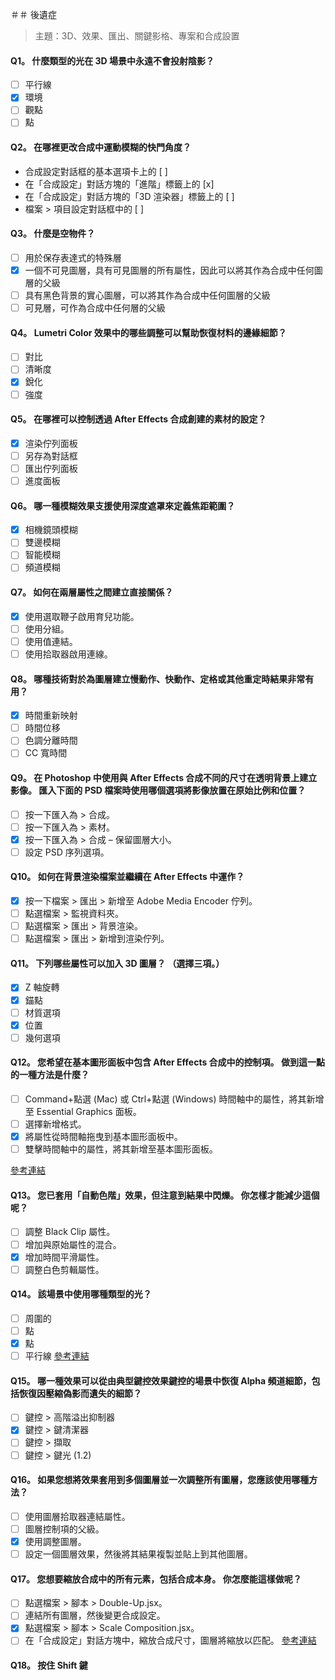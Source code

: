 ＃＃ 後遺症

> 主題：3D、效果、匯出、關鍵影格、專案和合成設置

#### Q1。 什麼類型的光在 3D 場景中永遠不會投射陰影？

- [ ] 平行線
- [x] 環境
- [ ] 觀點
- [ ] 點

#### Q2。 在哪裡更改合成中運動模糊的快門角度？

- 合成設定對話框的基本選項卡上的 [ ]
- 在「合成設定」對話方塊的「進階」標籤上的 [x]
- 在「合成設定」對話方塊的「3D 渲染器」標籤上的 [ ]
- 檔案 > 項目設定對話框中的 [ ]

#### Q3。 什麼是空物件？

- [ ] 用於保存表達式的特殊層
- [x] 一個不可見圖層，具有可見圖層的所有屬性，因此可以將其作為合成中任何圖層的父級
- [ ] 具有黑色背景的實心圖層，可以將其作為合成中任何圖層的父級
- [ ] 可見層，可作為合成中任何層的父級

#### Q4。 Lumetri Color 效果中的哪些調整可以幫助恢復材料的邊緣細節？

- [ ] 對比
- [ ] 清晰度
- [x] 銳化
- [ ] 強度

#### Q5。 在哪裡可以控制透過 After Effects 合成創建的素材的設定？

- [x] 渲染佇列面板
- [ ] 另存為對話框
- [ ] 匯出佇列面板
- [ ] 進度面板

#### Q6。 哪一種模糊效果支援使用深度遮罩來定義焦距範圍？

- [x] 相機鏡頭模糊
- [ ] 雙邊模糊
- [ ] 智能模糊
- [ ] 頻道模糊

#### Q7。 如何在兩層屬性之間建立直接關係？

- [x] 使用選取鞭子啟用育兒功能。
- [ ] 使用分組。
- [ ] 使用值連結。
- [ ] 使用拾取器啟用連線。

#### Q8。 哪種技術對於為圖層建立慢動作、快動作、定格或其他重定時結果非常有用？

- [x] 時間重新映射
- [ ] 時間位移
- [ ] 色調分離時間
- [ ] CC 寬時間

#### Q9。 在 Photoshop 中使用與 After Effects 合成不同的尺寸在透明背景上建立影像。 匯入下面的 PSD 檔案時使用哪個選項將影像放置在原始比例和位置？

- [ ] 按一下匯入為 > 合成。
- [ ] 按一下匯入為 > 素材。
- [x] 按一下匯入為 > 合成 – 保留圖層大小。
- [ ] 設定 PSD 序列選項。

#### Q10。 如何在背景渲染檔案並繼續在 After Effects 中運作？

- [x] 按一下檔案 > 匯出 > 新增至 Adob​​e Media Encoder 佇列。
- [ ] 點選檔案 > 監視資料夾。
- [ ] 點選檔案 > 匯出 > 背景渲染。
- [ ] 點選檔案 > 匯出 > 新增到渲染佇列。

#### Q11。 下列哪些屬性可以加入 3D 圖層？ （選擇三項。）

- [x] Z 軸旋轉
- [x] 錨點
- [ ] 材質選項
- [x] 位置
- [ ] 幾何選項

#### Q12。 您希望在基本圖形面板中包含 After Effects 合成中的控制項。 做到這一點的一種方法是什麼？

- [ ] Command+點選 (Mac) 或 Ctrl+點選 (Windows) 時間軸中的屬性，將其新增至 Essential Graphics 面板。
- [ ] 選擇新增格式。
- [x] 將屬性從時間軸拖曳到基本圖形面板中。
- [ ] 雙擊時間軸中的屬性，將其新增至基本圖形面板。

[參考連結](https://helpx.adobe.com/after-effects/using/creating-motion-graphics-templates.html)

#### Q13。 您已套用「自動色階」效果，但注意到結果中閃爍。 你怎樣才能減少這個呢？

- [ ] 調整 Black Clip 屬性。
- [ ] 增加與原始屬性的混合。
- [x] 增加時間平滑屬性。
- [ ] 調整白色剪輯屬性。

#### Q14。 該場景中使用哪種類型的光？

- [ ] 周圍的
- [ ] 點
- [x] 點
- [ ] 平行線
       [參考連結](https://courses.cs.washington.edu/courses/cse458/05au/reading/lighting_tutorial/light_types.html)

#### Q15。 哪一種效果可以從由典型鍵控效果鍵控的場景中恢復 Alpha 頻道細節，包括恢復因壓縮偽影而遺失的細節？

- [ ] 鍵控 > 高階溢出抑制器
- [x] 鍵控 > 鍵清潔器
- [ ] 鍵控 > 擷取
- [ ] 鍵控 > 鍵光 (1.2)

#### Q16。 如果您想將效果套用到多個圖層並一次調整所有圖層，您應該使用哪種方法？

- [ ] 使用圖層拾取器連結屬性。
- [ ] 圖層控制項的父級。
- [x] 使用調整圖層。
- [ ] 設定一個圖層效果，然後將其結果複製並貼上到其他圖層。

#### Q17。 您想要縮放合成中的所有元素，包括合成本身。 你怎麼能這樣做呢？

- [ ] 點選檔案 > 腳本 > Double-Up.jsx。
- [ ] 連結所有圖層，然後變更合成設定。
- [x] 點選檔案 > 腳本 > Scale Composition.jsx。
- [ ] 在「合成設定」對話方塊中，縮放合成尺寸，圖層將縮放以匹配。
       [參考連結](https://community.adobe.com/t5/after-effects-discussions/changed-composition-size-scale-all-layers-to-match/td-p/8793449)

#### Q18。 按住 Shift 鍵
